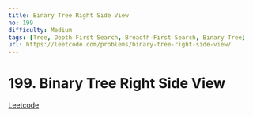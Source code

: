 ```yaml
---
title: Binary Tree Right Side View
no: 199
difficulty: Medium
tags: [Tree, Depth-First Search, Breadth-First Search, Binary Tree]
url: https://leetcode.com/problems/binary-tree-right-side-view/
---
```


# 199. Binary Tree Right Side View

[Leetcode](https://leetcode.com/problems/binary-tree-right-side-view/)

